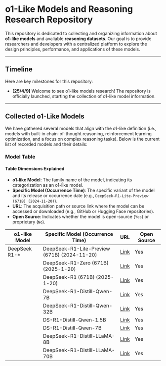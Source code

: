 # o1-Like Models and Reasoning Research Repository

This repository is dedicated to collecting and organizing information about **o1-like models** and avaliable **reasoning datasets**. Our goal is to provide researchers and developers with a centralized platform to explore the design principles, performance, and applications of these models.

----

## Timeline
Here are key milestones for this repository:
- **[25/4/9]**  Welcome to see o1-like models research! The repository is officially launched, starting the collection of o1-like model information.

----

## Collected o1-Like Models
We have gathered several models that align with the o1-like definition (i.e., models with built-in chain-of-thought reasoning, reinforcement learning optimization, and a focus on complex reasoning tasks). Below is the current list of recorded models and their details:

### Model Table
#### Table Dimensions Explained
- **o1-like Model**: The family name of the model, indicating its categorization as an o1-like model.
- **Specific Model (Occurrence Time)**: The specific variant of the model and its release or occurrence date (e.g., `DeepSeek-R1-Lite-Preview (671B) (2024-11-20)`).
- **URL**: The acquisition path or source link where the model can be accessed or downloaded (e.g., GitHub or Hugging Face repositories).
- **Open Source**: Indicates whether the model is open-source (`Yes`) or proprietary (`No`).
  
| o1-like Model         | Specific Model (Occurrence Time)         | URL                                      | Open Source |
|-----------------------|------------------------------------------|------------------------------------------|-------------|
| DeepSeek R1-*         | DeepSeek-R1-Lite-Preview (671B) (2024-11-20) | [Link](https://github.com/deepseek-ai)   | Yes         |
|                       | DeepSeek-R1-Zero (671B) (2025-1-20)      | [Link](https://github.com/deepseek-ai)   | Yes         |
|                       | DeepSeek-R1 (671B) (2025-1-20)           | [Link](https://github.com/deepseek-ai)   | Yes         |
|                       | DeepSeek-R1-Distill-Qwen-7B              | [Link](https://huggingface.co/deepseek)  | Yes         |
|                       | DeepSeek-R1-Distill-Qwen-32B             | [Link](https://huggingface.co/deepseek)  | Yes         |
|                       | DS-R1-Distill-Qwen-1.5B                  | [Link](https://huggingface.co/deepseek)  | Yes         |
|                       | DS-R1-Distill-Qwen-7B                    | [Link](https://huggingface.co/deepseek)  | Yes         |
|                       | DeepSeek-R1-Distill-LLaMA-8B             | [Link](https://huggingface.co/deepseek)  | Yes         |
|                       | DeepSeek-R1-Distill-LLaMA-70B            | [Link](https://huggingface.co/deepseek)  | Yes         |
